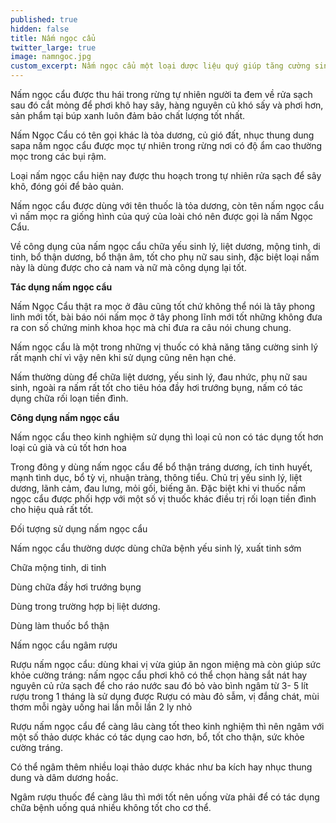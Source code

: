 ```yaml
---
published: true
hidden: false
title: Nấm ngọc cẩu
twitter_large: true
image: namngoc.jpg
custom_excerpt: Nấm ngọc cẩu một loại dược liệu quý giúp tăng cường sinh lý, liệt dương, mộng tinh, di tinh, rối loạn tiền đình.
---
```


Nấm ngọc cẩu được thu hái trong rừng tự nhiên người ta đem về rửa sạch sau đó cắt mỏng để phơi khô hay sây, hàng nguyên củ khó sấy và phơi hơn, sản phẩm tại búp xanh luôn đảm bảo chất lượng tốt nhất.

Nấm Ngọc Cẩu có tên gọi khác là tỏa dương, củ gió đất, nhục thung dung sapa nấm ngọc cẩu được mọc tự nhiên trong rừng nơi có độ ẩm cao thường mọc trong các bụi rậm.

Loại nấm ngọc cẩu hiện nay được thu hoạch trong tự nhiên rửa sạch để sây khô, đóng gói để bảo quản.

Nấm ngọc cẩu được dùng với tên thuốc là tỏa dương, còn tên nấm ngọc cẩu vì nấm mọc ra giống hình của quý của loài chó nên được gọi là nấm Ngọc Cẩu.

Về công dụng của nấm ngọc cẩu chữa yếu sinh lý, liệt dương, mộng tinh, di tinh, bổ thận dương, bổ thận âm, tốt cho phụ nữ sau sinh, đặc biệt loại nấm này là dùng được cho cả nam và nữ mà công dụng lại tốt.

**Tác dụng nấm ngọc cẩu**

Nấm Ngọc Cẩu thật ra mọc ở đâu cũng tốt chứ không thể nói là tây phong linh mới tốt, bài báo nói nấm mọc ở tây phong lĩnh mới tốt những không đưa ra con số chứng minh khoa học mà chỉ đưa ra câu nói chung chung.

Nấm ngọc cẩu là một trong những vị thuốc có khả năng tăng cường sinh lý rất mạnh chí vì vậy nên khi sử dụng cũng nên hạn ché.

Nấm thường dùng để chữa liệt dương, yếu sinh lý, đau nhức, phụ nữ sau sinh, ngoài ra nấm rất tốt cho tiêu hóa đầy hơi trướng bụng, nấm có tác dụng chữa rối loạn tiền đình.

**Công dụng nấm ngọc cẩu**

Nấm ngọc cẩu theo kinh nghiệm sử dụng thì loại củ non có tác dụng tốt hơn loại củ già và củ tốt hơn hoa

Trong đông y dùng nấm ngọc cẩu để bổ thận tráng dương, ích tinh huyết, mạnh tình dục, bổ tỳ vị, nhuận tràng, thông tiểu. Chủ trị yếu sinh lý, liệt dương, lãnh cảm, đau lưng, mỏi gối, biếng ăn. Đặc biệt khi vi thuốc nấm ngọc cẩu được phối hợp với một số vị thuốc khác điều trị rối loạn tiền đình cho hiệu quả rất tốt. 

Đối tượng sử dụng nấm ngọc cẩu

Nấm ngọc cẩu thường dược dùng chữa bệnh yếu sinh lý, xuất tinh sớm

Chữa mộng tinh, di tinh

Dùng chữa đầy hơi trướng bụng

Dùng trong trường hợp bị liệt dương.

Dùng làm thuốc bổ thận

Nấm ngọc cẩu ngâm rượu 

Rượu nấm ngọc cẩu: dùng khai vị vừa giúp ăn ngon miệng mà còn giúp sức khỏe cường tráng: nấm ngọc cẩu phơi khô có thể chọn hàng sắt nát hay nguyên củ rửa sạch để cho ráo nước sau đó bỏ vào bình ngâm từ 3- 5 lít rượu trong 1 tháng là sử dụng được  Rượu có màu đỏ sẫm, vị đắng chát, mùi thơm mỗi ngày uống hai lần mỗi lần 2 ly nhỏ

Rượu nấm ngọc cẩu để càng lâu càng tốt theo kinh nghiệm thì nên ngâm với một số thảo dược khác có tác dụng cao hơn, bổ, tốt cho thận, sức khỏe cường tráng.

Có thể ngâm thêm nhiều loại thảo dược khác như ba kích hay nhục thung dung và dâm dương hoắc.

Ngâm rượu thuốc để càng lâu thì mới tốt nên uống vừa phải để có tác dụng chữa bệnh uống quá nhiều không tốt cho cơ thể.